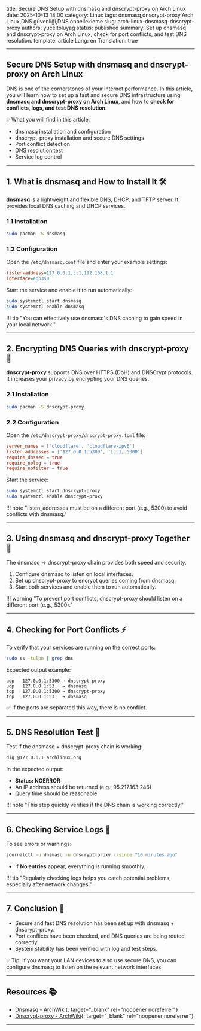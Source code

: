 title: Secure DNS Setup with dnsmasq and dnscrypt-proxy on Arch Linux
date: 2025-10-13 18:00
category: Linux
tags: dnsmasq,dnscrypt-proxy,Arch Linux,DNS güvenliği,DNS önbellekleme
slug: arch-linux-dnsmasq-dnscrypt-proxy
authors: yuceltoluyag
status: published
summary: Set up dnsmasq and dnscrypt-proxy on Arch Linux, check for port conflicts, and test DNS resolution.
template: article
Lang: en
Translation: true

---

## Secure DNS Setup with dnsmasq and dnscrypt-proxy on Arch Linux

DNS is one of the cornerstones of your internet performance.
In this article, you will learn how to set up a fast and secure DNS infrastructure using **dnsmasq and dnscrypt-proxy on Arch Linux**, and how to **check for conflicts, logs, and test DNS resolution**.

💡 What you will find in this article:

- dnsmasq installation and configuration
- dnscrypt-proxy installation and secure DNS settings
- Port conflict detection
- DNS resolution test
- Service log control

---

## 1. What is dnsmasq and How to Install It 🛠️

**dnsmasq** is a lightweight and flexible DNS, DHCP, and TFTP server.
It provides local DNS caching and DHCP services.

### 1.1 Installation

```bash
sudo pacman -S dnsmasq
```

### 1.2 Configuration

Open the `/etc/dnsmasq.conf` file and enter your example settings:

```ini
listen-address=127.0.0.1,::1,192.168.1.1
interface=enp3s0
```

Start the service and enable it to run automatically:

```bash
sudo systemctl start dnsmasq
sudo systemctl enable dnsmasq
```

!!! tip "You can effectively use dnsmasq's DNS caching to gain speed in your local network."

---

## 2. Encrypting DNS Queries with dnscrypt-proxy 🔐

**dnscrypt-proxy** supports DNS over HTTPS (DoH) and DNSCrypt protocols.
It increases your privacy by encrypting your DNS queries.

### 2.1 Installation

```bash
sudo pacman -S dnscrypt-proxy
```

### 2.2 Configuration

Open the `/etc/dnscrypt-proxy/dnscrypt-proxy.toml` file:

```toml
server_names = ['cloudflare', 'cloudflare-ipv6']
listen_addresses = ['127.0.0.1:5300', '[::1]:5300']
require_dnssec = true
require_nolog = true
require_nofilter = true
```

Start the service:

```bash
sudo systemctl start dnscrypt-proxy
sudo systemctl enable dnscrypt-proxy
```

!!! note "listen_addresses must be on a different port (e.g., 5300) to avoid conflicts with dnsmasq."

---

## 3. Using dnsmasq and dnscrypt-proxy Together 🔄

The dnsmasq → dnscrypt-proxy chain provides both speed and security.

1. Configure dnsmasq to listen on local interfaces.
2. Set up dnscrypt-proxy to encrypt queries coming from dnsmasq.
3. Start both services and enable them to run automatically.

!!! warning "To prevent port conflicts, dnscrypt-proxy should listen on a different port (e.g., 5300)."

---

## 4. Checking for Port Conflicts ⚡

To verify that your services are running on the correct ports:

```bash
sudo ss -tulpn | grep dns
```

Expected output example:

```text
udp   127.0.0.1:5300 → dnscrypt-proxy
udp   127.0.0.1:53   → dnsmasq
tcp   127.0.0.1:5300 → dnscrypt-proxy
tcp   127.0.0.1:53   → dnsmasq
```

✅ If the ports are separated this way, there is no conflict.

---

## 5. DNS Resolution Test 🧪

Test if the dnsmasq + dnscrypt-proxy chain is working:

```bash
dig @127.0.0.1 archlinux.org
```

In the expected output:

- **Status: NOERROR**
- An IP address should be returned (e.g., 95.217.163.246)
- Query time should be reasonable

!!! note "This step quickly verifies if the DNS chain is working correctly."

---

## 6. Checking Service Logs 📄

To see errors or warnings:

```bash
journalctl -u dnsmasq -u dnscrypt-proxy --since "10 minutes ago"
```

- If **No entries** appear, everything is running smoothly.

!!! tip "Regularly checking logs helps you catch potential problems, especially after network changes."

---

## 7. Conclusion 🌟

- Secure and fast DNS resolution has been set up with dnsmasq + dnscrypt-proxy.
- Port conflicts have been checked, and DNS queries are being routed correctly.
- System stability has been verified with log and test steps.

💡 Tip: If you want your LAN devices to also use secure DNS, you can configure dnsmasq to listen on the relevant network interfaces.

---

## Resources 📚

- [Dnsmasq - ArchWiki](https://wiki.archlinux.org/title/Dnsmasq){: target="_blank" rel="noopener noreferrer"}
- [Dnscrypt-proxy - ArchWiki](https://wiki.archlinux.org/title/Dnscrypt-proxy){: target="_blank" rel="noopener noreferrer"}

---
